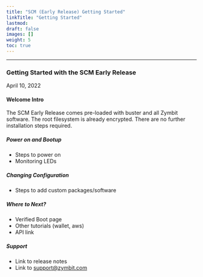 ```yaml
---
title: "SCM (Early Release) Getting Started"
linkTitle: "Getting Started"
lastmod:
draft: false
images: []
weight: 5
toc: true
---
```


-----
### **Getting Started with the  SCM Early Release**
April 10, 2022

#### Welcome Intro

The SCM Early Release comes pre-loaded with buster and all Zymbit software. The root filesystem is already encrypted. There are no further installation steps required.

##### Power on and Bootup
 * Steps to power on
 * Monitoring LEDs

##### Changing Configuration
 * Steps to add custom packages/software

##### Where to Next?
 * Verified Boot page
 * Other tutorials (wallet, aws)
 * API link

##### Support
 * Link to release notes
 * Link to support@zymbit.com


